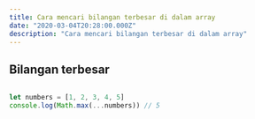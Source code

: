 ```yaml
---
title: Cara mencari bilangan terbesar di dalam array
date: "2020-03-04T20:28:00.000Z"
description: "Cara mencari bilangan terbesar di dalam array"
---
```


## Bilangan terbesar

```javascript

let numbers = [1, 2, 3, 4, 5]
console.log(Math.max(...numbers)) // 5

```
